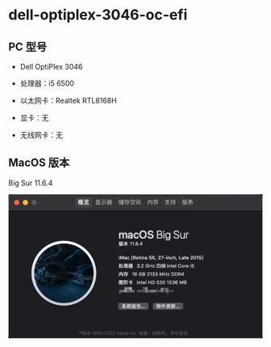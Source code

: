 # dell-optiplex-3046-oc-efi

## PC 型号

- Dell OptiPlex 3046

- 处理器：i5 6500

- 以太网卡：Realtek RTL8168H

- 显卡：无

- 无线网卡：无

## MacOS 版本

Big Sur 11.6.4

![](/images/2022-03-10-23-23-55-image.png)
